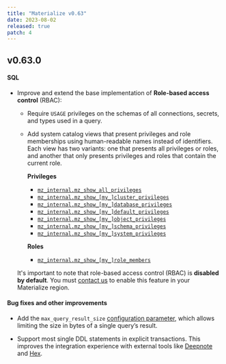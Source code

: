 ```yaml
---
title: "Materialize v0.63"
date: 2023-08-02
released: true
patch: 4
---
```


## v0.63.0

#### SQL

* Improve and extend the base implementation of **Role-based
  access control** (RBAC):

  * Require `USAGE` privileges on the schemas of all connections, secrets, and types used in a query.

  * Add system catalog views that present privileges and role memberships using
    human-readable names instead of identifiers. Each view has two variants:
    one that presents all privileges or roles, and another that only presents
    privileges and roles that contain the current role.

    **Privileges**

    * [`mz_internal.mz_show_all_privileges`](/sql/system-catalog/mz_catalog_unstable/#mz_show_all_privileges)
    * [`mz_internal.mz_show_[my_]cluster_privileges`](/sql/system-catalog/mz_catalog_unstable/#mz_show_cluster_privileges)
    * [`mz_internal.mz_show_[my_]database_privileges`](/sql/system-catalog/mz_catalog_unstable/#mz_show_database_privileges)
    * [`mz_internal.mz_show_[my_]default_privileges`](/sql/system-catalog/mz_catalog_unstable/#mz_show_default_privileges)
    * [`mz_internal.mz_show_[my_]object_privileges`](/sql/system-catalog/mz_catalog_unstable/#mz_show_object_privileges)
    * [`mz_internal.mz_show_[my_]schema_privileges`](/sql/system-catalog/mz_catalog_unstable/#mz_show_schema_privileges)
    * [`mz_internal.mz_show_[my_]system_privileges`](/sql/system-catalog/mz_catalog_unstable/#mz_show_system_privileges)

    **Roles**

    * [`mz_internal.mz_show_[my_]role_members`](/sql/system-catalog/mz_catalog_unstable/#mz_show_role_members)

  It's important to note that role-based access control (RBAC) is **disabled by
  default**. You must [contact us](https://materialize.com/contact/) to enable
  this feature in your Materialize region.

#### Bug fixes and other improvements

* Add the `max_query_result_size` [configuration parameter](https://materialize.com/docs/sql/show/#other-configuration-parameters),
which allows limiting the size in bytes of a single query’s result.

* Support most single DDL statements in explicit transactions. This improves the
  integration experience with external tools like [Deepnote](https://deepnote.com/)
  and [Hex](https://hex.tech/).
